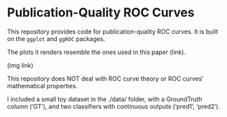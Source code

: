 # Publication-Quality ROC Curves

This repository provides code for publication-quality ROC curves. It is built on the `ggplot` and `ggROC` packages.

The plots it renders resemble the ones used in this paper (link).

(img link)

This repository does NOT deal with ROC curve theory or ROC curves' mathematical properties.

I included a small toy dataset in the ./data/ folder, with a GroundTruth column (‘GT’), and two classifiers with continuous outputs (‘pred1’, ‘pred2’).